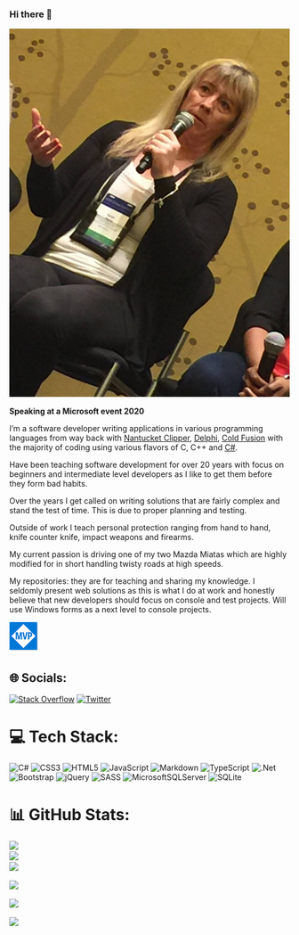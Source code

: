 ### Hi there 👋

![assets/Title.png](./assets/Title.png)

**Speaking at a Microsoft event 2020**

I’m a software developer writing applications in various programming languages from way back with [Nantucket Clipper](https://en.wikipedia.org/wiki/Clipper_(programming_language)), [Delphi](https://en.wikipedia.org/wiki/Delphi_(software)), [Cold Fusion](https://en.wikipedia.org/wiki/Adobe_ColdFusion) with the majority of coding using various flavors of C, C++ and [C#](https://learn.microsoft.com/en-us/dotnet/csharp/). 

Have been teaching software development for over 20 years with focus on beginners and intermediate level developers as I like to get them before they form bad habits. 

Over the years I get called on writing solutions that are fairly complex and stand the test of time. This is due to proper planning and testing.

Outside of work I teach personal protection ranging from hand to hand, knife counter knife, impact weapons and firearms. 

My current passion is driving one of my two Mazda Miatas which are highly modified for in short handling twisty roads at high speeds.

My repositories: they are for teaching and sharing my knowledge. I seldomly present web solutions as this is what I do at work and honestly believe that new developers should focus on console and test projects. Will use Windows forms as a next level to console projects. 

![assets/Title.png](./assets/mvp.png)



<!--

Connect on [Twitter](https://twitter.com/KarenPayneMVP)

![.Net](https://img.shields.io/badge/.NET-5C2D91?style=for-the-badge&logo=.net&logoColor=white) ![Visual Studio](https://img.shields.io/badge/Visual%20Studio-5C2D91.svg?style=for-the-badge&logo=visual-studio&logoColor=white) ![C#](https://img.shields.io/badge/c%23-%23239120.svg?style=for-the-badge&logo=c-sharp&logoColor=white)


**karenpayneoregon/karenpayneoregon** is a ✨ _special_ ✨ repository because its `README.md` (this file) appears on your GitHub profile.

Here are some ideas to get you started:

- 🔭 I’m currently working on ...
- 🌱 I’m currently learning ...
- 👯 I’m looking to collaborate on ...
- 🤔 I’m looking for help with ...
- 💬 Ask me about ...
- 📫 How to reach me: ...
- 😄 Pronouns: ...
- ⚡ Fun fact: ...
-->

<!--
<a href="https://github.com/antonkomarev/github-profile-views-counter">
    <img src="https://komarev.com/ghpvc/?username=karenpayneoregon&style=for-the-badge">
</a>

[Ÿ HŸPE]: https://yhype.me
[GitHub Profile Views Counter]: https://github.com/karenpayneoregon/github-profile-views-counter

![](https://hit.yhype.me/github/profile?user_id=1849174)

[![GitHub Streak](http://github-readme-streak-stats.herokuapp.com?user=karenpayneoregon)](https://git.io/streak-stats)
-->




<!--
https://gprm.itsvg.in/

-->

## 🌐 Socials:
[![Stack Overflow](https://img.shields.io/badge/-Stackoverflow-FE7A16?logo=stack-overflow&logoColor=white)](https://stackoverflow.com/users/5509738/karen-payne) [![Twitter](https://img.shields.io/badge/Twitter-%231DA1F2.svg?logo=Twitter&logoColor=white)](http://www.twitter.com/KarenPayneMVP) 

# 💻 Tech Stack:
![C#](https://img.shields.io/badge/c%23-%23239120.svg?style=for-the-badge&logo=c-sharp&logoColor=white) ![CSS3](https://img.shields.io/badge/css3-%231572B6.svg?style=for-the-badge&logo=css3&logoColor=white) ![HTML5](https://img.shields.io/badge/html5-%23E34F26.svg?style=for-the-badge&logo=html5&logoColor=white) ![JavaScript](https://img.shields.io/badge/javascript-%23323330.svg?style=for-the-badge&logo=javascript&logoColor=%23F7DF1E) ![Markdown](https://img.shields.io/badge/markdown-%23000000.svg?style=for-the-badge&logo=markdown&logoColor=white) ![TypeScript](https://img.shields.io/badge/typescript-%23007ACC.svg?style=for-the-badge&logo=typescript&logoColor=white) ![.Net](https://img.shields.io/badge/.NET-5C2D91?style=for-the-badge&logo=.net&logoColor=white) ![Bootstrap](https://img.shields.io/badge/bootstrap-%23563D7C.svg?style=for-the-badge&logo=bootstrap&logoColor=white) ![jQuery](https://img.shields.io/badge/jquery-%230769AD.svg?style=for-the-badge&logo=jquery&logoColor=white) ![SASS](https://img.shields.io/badge/SASS-hotpink.svg?style=for-the-badge&logo=SASS&logoColor=white) ![MicrosoftSQLServer](https://img.shields.io/badge/Microsoft%20SQL%20Sever-CC2927?style=for-the-badge&logo=microsoft%20sql%20server&logoColor=white) ![SQLite](https://img.shields.io/badge/sqlite-%2307405e.svg?style=for-the-badge&logo=sqlite&logoColor=white)
# 📊 GitHub Stats:
![](https://github-readme-stats.vercel.app/api?username=karenpayneoregon&theme=default&hide_border=false&include_all_commits=false&count_private=false)<br/>
![](https://github-readme-streak-stats.herokuapp.com/?user=karenpayneoregon&theme=default&hide_border=false)<br/>
![](https://github-readme-stats.vercel.app/api/top-langs/?username=karenpayneoregon&theme=default&hide_border=false&include_all_commits=false&count_private=false&layout=compact)


[![](https://visitcount.itsvg.in/api?id=karenpayneoregon&icon=0&color=0)](https://visitcount.itsvg.in)


<a href="https://github.com/antonkomarev/github-profile-views-counter">
    <img src="https://komarev.com/ghpvc/?username=karenpayneoregon&style=for-the-badge">
</a>

[Ÿ HŸPE]: https://yhype.me
[GitHub Profile Views Counter]: https://github.com/karenpayneoregon/github-profile-views-counter

![](https://hit.yhype.me/github/profile?user_id=1849174)


